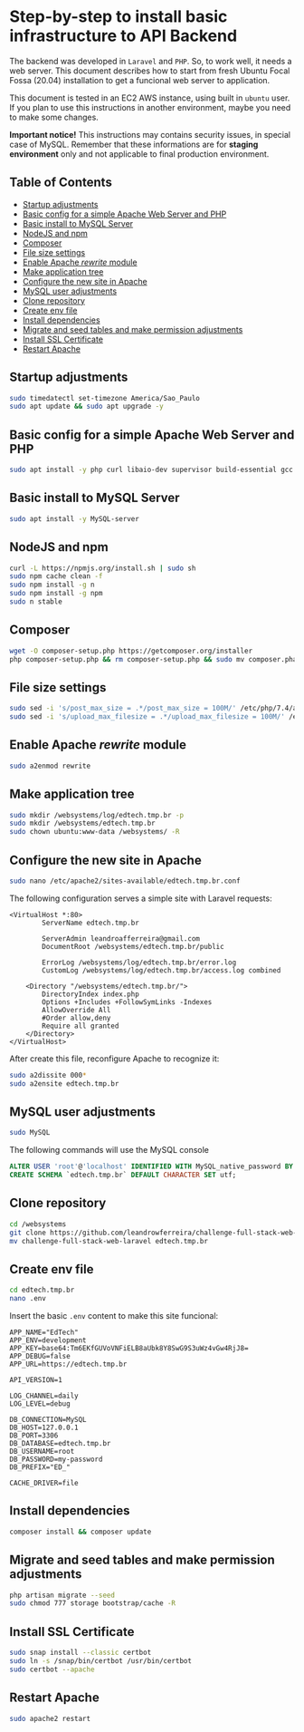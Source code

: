# Step-by-step to install basic infrastructure to API Backend

The backend was developed in `Laravel` and `PHP`. So, to work well, it needs a web server. This document describes how to start from fresh Ubuntu Focal Fossa (20.04) installation to get a funcional web server to application.

This document is tested in an EC2 AWS instance, using built in `ubuntu` user. If you plan to use this instructions in another environment, maybe you need to make some changes.

**Important notice!** This instructions may contains security issues, in special case of MySQL. Remember that these informations are for **staging environment** only and not applicable to final production environment.


## Table of Contents

  - [Startup adjustments](#startup-adjustments)
  - [Basic config for a simple Apache Web Server and PHP](#basic-config-for-a-simple-apache-web-server-and-php)
  - [Basic install to MySQL Server](#basic-install-to-mysql-server)
  - [NodeJS and npm](#nodejs-and-npm)
  - [Composer](#composer)
  - [File size settings](#file-size-settings)
  - [Enable Apache *rewrite* module](#enable-apache-rewrite-module)
  - [Make application tree](#make-application-tree)
  - [Configure the new site in Apache](#configure-the-new-site-in-apache)
  - [MySQL user adjustments](#mysql-user-adjustments)
  - [Clone repository](#clone-repository)
  - [Create env file](#create-env-file)
  - [Install dependencies](#install-dependencies)
  - [Migrate and seed tables and make permission adjustments](#migrate-and-seed-tables-and-make-permission-adjustments)
  - [Install SSL Certificate](#install-ssl-certificate)
  - [Restart Apache](#restart-apache)


## Startup adjustments

```bash
sudo timedatectl set-timezone America/Sao_Paulo
sudo apt update && sudo apt upgrade -y
```


## Basic config for a simple Apache Web Server and PHP

```bash
sudo apt install -y php curl libaio-dev supervisor build-essential gcc make perl dkms python3-distutils git poppler-utils nodejs libapache2-mod-php php-MySQL php-cli php-gd php-imagick php-mbstring php-zip php-curl php-xml php-dev php-pear php-tokenizer php-json zip imagemagick && sudo apt autoremove
```


## Basic install to MySQL Server

```bash
sudo apt install -y MySQL-server
```


## NodeJS and npm

```bash
curl -L https://npmjs.org/install.sh | sudo sh
sudo npm cache clean -f
sudo npm install -g n
sudo npm install -g npm
sudo n stable
```


## Composer

```bash
wget -O composer-setup.php https://getcomposer.org/installer
php composer-setup.php && rm composer-setup.php && sudo mv composer.phar /usr/local/bin/composer
```


## File size settings

```bash
sudo sed -i 's/post_max_size = .*/post_max_size = 100M/' /etc/php/7.4/apache2/php.ini
sudo sed -i 's/upload_max_filesize = .*/upload_max_filesize = 100M/' /etc/php/7.4/apache2/php.ini
```


## Enable Apache *rewrite* module

```bash
sudo a2enmod rewrite
```


## Make application tree

```bash
sudo mkdir /websystems/log/edtech.tmp.br -p
sudo mkdir /websystems/edtech.tmp.br
sudo chown ubuntu:www-data /websystems/ -R

```


## Configure the new site in Apache

```bash
sudo nano /etc/apache2/sites-available/edtech.tmp.br.conf
```

The following configuration serves a simple site with Laravel requests:

```
<VirtualHost *:80>
        ServerName edtech.tmp.br

        ServerAdmin leandroafferreira@gmail.com
        DocumentRoot /websystems/edtech.tmp.br/public

        ErrorLog /websystems/log/edtech.tmp.br/error.log
        CustomLog /websystems/log/edtech.tmp.br/access.log combined

    <Directory "/websystems/edtech.tmp.br/">
        DirectoryIndex index.php
        Options +Includes +FollowSymLinks -Indexes
        AllowOverride All
        #Order allow,deny
        Require all granted
    </Directory>
</VirtualHost>
```

After create this file, reconfigure Apache to recognize it:

```bash
sudo a2dissite 000*
sudo a2ensite edtech.tmp.br
```


## MySQL user adjustments

```bash
sudo MySQL
```

The following commands will use the MySQL console

```sql
ALTER USER 'root'@'localhost' IDENTIFIED WITH MySQL_native_password BY 'my-password';
CREATE SCHEMA `edtech.tmp.br` DEFAULT CHARACTER SET utf;
```


## Clone repository

```bash
cd /websystems
git clone https://github.com/leandrowferreira/challenge-full-stack-web-laravel.git
mv challenge-full-stack-web-laravel edtech.tmp.br
```


## Create env file

```bash
cd edtech.tmp.br
nano .env
```

Insert the basic `.env` content to make this site funcional:

```
APP_NAME="EdTech"
APP_ENV=development
APP_KEY=base64:Tm6EKfGUVoVNFiELB8aUbk8Y8SwG9S3uWz4vGw4RjJ8=
APP_DEBUG=false
APP_URL=https://edtech.tmp.br

API_VERSION=1

LOG_CHANNEL=daily
LOG_LEVEL=debug

DB_CONNECTION=MySQL
DB_HOST=127.0.0.1
DB_PORT=3306
DB_DATABASE=edtech.tmp.br
DB_USERNAME=root
DB_PASSWORD=my-password
DB_PREFIX="ED_"

CACHE_DRIVER=file
```


## Install dependencies

```bash
composer install && composer update
```


## Migrate and seed tables and make permission adjustments

```bash
php artisan migrate --seed
sudo chmod 777 storage bootstrap/cache -R
```


## Install SSL Certificate

```bash
sudo snap install --classic certbot
sudo ln -s /snap/bin/certbot /usr/bin/certbot
sudo certbot --apache
```


## Restart Apache

```bash
sudo apache2 restart
```
